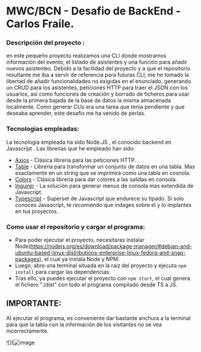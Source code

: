 # MWC/BCN - Desafio de BackEnd - Carlos Fraile.

### Descripción del proyecto :

en este pequeño proyecto realizamos una CLI donde mostramos información del evento, el listado de asistentes y una función para añadir nuevos asistentes. Debido a la facilidad del proyecto y a que el repositorio resultante me iba a servir de referencia para futuras CLI, me he tomado la libertad de añadir funcionalidades no exigidas en el enunciado, generando un CRUD para los asistentes, peticiones HTTP para traer el JSON con los usuarios, así como funciones de creación y borrado de ficheros para usar desde la primera bajada de la base de datos la misma almacenada localmente. Como generar CLIs era una tarea que tenia pendiente y que deseaba aprender, este desafio me ha venido de perlas.

### Tecnologias empleadas:

La tecnologia empleada ha sido Node.JS , el conocido backend en Javascript . Las librerias que he empleado han sido:
- [Axios](https://www.npmjs.com/package/axios) - Clásica libreria para las peticiones HTTP.
- [Table](https://www.npmjs.com/package/table) - Libreria para transformar un conjunto de datos en una tabla. Mas exactamente en un string que se imprimirá como una tabla en cosnola.
- [Colors](https://www.npmjs.com/package/colors) - Clásica libreria para dar colores a las salidas en consola.
- [Inquirer](https://www.npmjs.com/package/inquirer) - La solución para generar menus de consola mas extendida de Javascript.
- [Typescript](https://www.npmjs.com/package/typescript) - Superset de Javascript que endurece su tipado. Si solo conoces Javascript, te recomiendo que indages sobre el y lo implantes en tus proyectos.

### Como usar el repositorio y cargar el programa:

- Para poder ejecutar el proyecto, necesitaras instalar Node(https://nodejs.org/es/download/package-manager/#debian-and-ubuntu-based-linux-distributions-enterprise-linux-fedora-and-snap-packages), el cual ya instala Node y NPM.
- Luego, abre una terminal situada en la raíz del proyecto y ejecuta `npm install` para cargar las dependencias.
- Tras ello, ya puedes ejecutar el proyecto con `npm start`, el cual genera el fichero "./dist" con todo el programa compilado desde TS a JS.

## IMPORTANTE:
Al ejecutar el programa, es conveniente dar bastante anchura a la terminal para que la tabla con la información de los visitantes no se vea incorrectamente.

![](![image](https://user-images.githubusercontent.com/70523329/153441347-8bf75226-5314-43ae-b251-04e4a34299c6.png)


